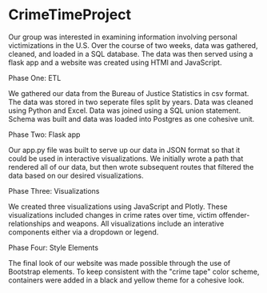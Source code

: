 # CrimeTimeProject

Our group was interested in examining information involving personal victimizations in the U.S. Over the course of two weeks, data was gathered, cleaned, and loaded in a SQL database. The data was then served using a flask app and a website was created using HTMl and JavaScript.

Phase One: ETL

We gathered our data from the Bureau of Justice Statistics in csv format. The data was stored in two seperate files split by years. Data was cleaned using Python and Excel. Data was joined using a SQL union statement. Schema was built and data was loaded into Postgres as one cohesive unit.

Phase Two: Flask app

Our app.py file was built to serve up our data in JSON format so that it could be used in interactive visualizations. We initially wrote a path that rendered all of our data, but then wrote subsequent routes that filtered the data based on our desired visualizations.

Phase Three: Visualizations

We created three visualizations using JavaScript and Plotly. These visualizations included changes in crime rates over time, victim offender-relationships and weapons. All visualizations include an interative components either via a dropdown or legend.

Phase Four: Style Elements

The final look of our website was made possible through the use of Bootstrap elements. To keep consistent with the "crime tape" color scheme, containers were added in a black and yellow theme for a cohesive look.
